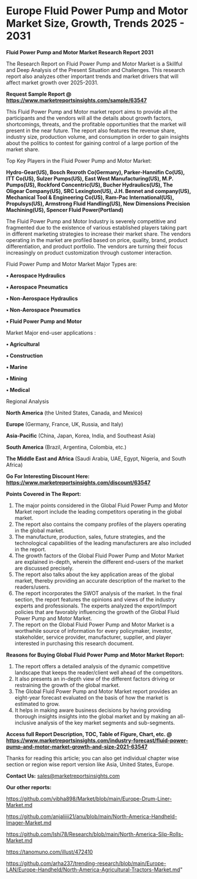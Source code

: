 # Europe Fluid Power Pump and Motor Market Size, Growth, Trends 2025 - 2031

<strong>Fluid Power Pump and Motor Market Research Report 2031</strong>

The Research Report on Fluid Power Pump and Motor Market is a Skillful and Deep Analysis of the Present Situation and Challenges. This research report also analyzes other important trends and market drivers that will affect market growth over 2025-2031.

<strong>Request Sample Report @ <a href=https://www.marketreportsinsights.com/sample/63547>https://www.marketreportsinsights.com/sample/63547</a></strong>

This Fluid Power Pump and Motor market report aims to provide all the participants and the vendors will all the details about growth factors, shortcomings, threats, and the profitable opportunities that the market will present in the near future. The report also features the revenue share, industry size, production volume, and consumption in order to gain insights about the politics to contest for gaining control of a large portion of the market share.

Top Key Players in the Fluid Power Pump and Motor Market:

<strong>Hydro-Gear(US), Bosch Rexroth Co(Germany), Parker-Hannifin Co(US), ITT Co(US), Sulzer Pumps(US), East West Manufacturing(US), M.P. Pumps(US), Rockford Concentric(US), Bucher Hydraulics(US), The Oligear Company(US), SRC Lexington(US), J.H. Bennet and company(US), Mechanical Tool & Engineering Co(US), Ram-Pac International(US), Propulsys(US), Armstrong Fluid Handling(US), New Dimensions Precision Machining(US), Spencer Fluid Power(Portland)</strong>

The Fluid Power Pump and Motor Industry is severely competitive and fragmented due to the existence of various established players taking part in different marketing strategies to increase their market share. The vendors operating in the market are profiled based on price, quality, brand, product differentiation, and product portfolio. The vendors are turning their focus increasingly on product customization through customer interaction.

Fluid Power Pump and Motor Market Major Types are:

<strong>• Aerospace Hydraulics

• Aerospace Pneumatics

• Non-Aerospace Hydraulics

• Non-Aerospace Pneumatics

• Fluid Power Pump and Motor</strong>

Market Major end-user applications :

<strong>• Agricultural

• Construction

• Marine

• Mining

• Medical</strong>

Regional Analysis

</u><strong><b>North America</b></strong> (the United States, Canada, and Mexico)

<strong><b>Europe </b></strong>(Germany, France, UK, Russia, and Italy)

<strong><b>Asia-Pacific</b></strong> (China, Japan, Korea, India, and Southeast Asia)

<strong><b>South America</b></strong> (Brazil, Argentina, Colombia, etc.)

<strong><b>The Middle East and Africa</b></strong> (Saudi Arabia, UAE, Egypt, Nigeria, and South Africa)

<strong>Go For Interesting Discount Here: <a href=https://www.marketreportsinsights.com/discount/63547>https://www.marketreportsinsights.com/discount/63547</a></strong>

<strong>Points Covered in The Report:</strong>
<ol>
  <li>The major points considered in the Global Fluid Power Pump and Motor Market report include the leading competitors operating in the global market.</li>
  <li>The report also contains the company profiles of the players operating in the global market.</li>
  <li>The manufacture, production, sales, future strategies, and the technological capabilities of the leading manufacturers are also included in the report.</li>
  <li>The growth factors of the Global Fluid Power Pump and Motor Market are explained in-depth, wherein the different end-users of the market are discussed precisely.</li>
  <li>The report also talks about the key application areas of the global market, thereby providing an accurate description of the market to the readers/users.</li>
  <li>The report incorporates the SWOT analysis of the market. In the final section, the report features the opinions and views of the industry experts and professionals. The experts analyzed the export/import policies that are favorably influencing the growth of the Global Fluid Power Pump and Motor Market.</li>
  <li>The report on the Global Fluid Power Pump and Motor Market is a worthwhile source of information for every policymaker, investor, stakeholder, service provider, manufacturer, supplier, and player interested in purchasing this research document.</li>
</ol>
<strong>Reasons for Buying Global Fluid Power Pump and Motor Market Report:</strong>

<ol>
  <li>The report offers a detailed analysis of the dynamic competitive landscape that keeps the reader/client well ahead of the competitors.</li>
  <li>It also presents an in-depth view of the different factors driving or restraining the growth of the global market.</li>
  <li>The Global Fluid Power Pump and Motor Market report provides an eight-year forecast evaluated on the basis of how the market is estimated to grow.</li>
  <li>It helps in making aware business decisions by having providing thorough insights insights into the global market and by making an all-inclusive analysis of the key market segments and sub-segments.</li>
</ol>
<strong>Access full Report Description, TOC, Table of Figure, Chart, etc. @ <a href=https://www.marketreportsinsights.com/industry-forecast/fluid-power-pump-and-motor-market-growth-and-size-2021-63547>https://www.marketreportsinsights.com/industry-forecast/fluid-power-pump-and-motor-market-growth-and-size-2021-63547</a></strong>


Thanks for reading this article; you can also get individual chapter wise section or region wise report version like Asia, United States, Europe.

<strong>Contact Us:</strong>
sales@marketreportsinsights.com

<strong>Our other reports:</strong>

<a href=https://github.com/vibha898/Market/blob/main/Europe-Drum-Liner-Market.md>https://github.com/vibha898/Market/blob/main/Europe-Drum-Liner-Market.md</a>

<a href=https://github.com/anjaliiii21/anu/blob/main/North-America-Handheld-Imager-Market.md>https://github.com/anjaliiii21/anu/blob/main/North-America-Handheld-Imager-Market.md</a>

<a href=https://github.com/Ishi78/Research/blob/main/North-America-Slip-Rolls-Market.md>https://github.com/Ishi78/Research/blob/main/North-America-Slip-Rolls-Market.md</a>

<a href=https://tanomuno.com/illust/472410>https://tanomuno.com/illust/472410</a>

<a href=https://github.com/arha237/trending-research/blob/main/Europe-LAN/Europe-Handheld/North-America-Agricultural-Tractors-Market.md>https://github.com/arha237/trending-research/blob/main/Europe-LAN/Europe-Handheld/North-America-Agricultural-Tractors-Market.md</a>"
